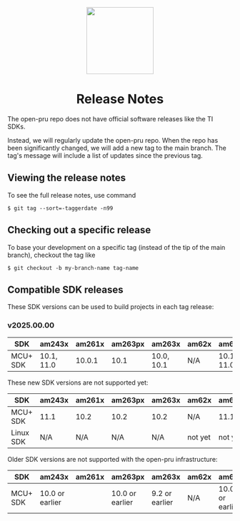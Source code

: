 <div align="center">

<img src="https://upload.wikimedia.org/wikipedia/commons/b/ba/TexasInstruments-Logo.svg" width="150"><br/>
# Release Notes

</div>

The open-pru repo does not have official software releases like the TI SDKs.

Instead, we will regularly update the open-pru repo. When the repo has
been significantly changed, we will add a new tag to the main branch.
The tag's message will include a list of updates since the previous tag.

## Viewing the release notes

To see the full release notes, use command
```
$ git tag --sort=-taggerdate -n99
```

## Checking out a specific release

To base your development on a specific tag (instead of the tip of the main
branch), checkout the tag like
```
$ git checkout -b my-branch-name tag-name
```

## Compatible SDK releases

These SDK versions can be used to build projects in each tag release:

### v2025.00.00

| SDK | am243x | am261x | am263px | am263x | am62x | am64x|
| --- | ------ | ------ | ------- | ------ | ----- | ---- |
| MCU+ SDK | 10.1, 11.0 | 10.0.1 | 10.1 | 10.0, 10.1 | N/A | 10.1, 11.0 |

These new SDK versions are not supported yet:

| SDK | am243x | am261x | am263px | am263x | am62x | am64x|
| --- | ------ | ------ | ------- | ------ | ----- | ---- |
| MCU+ SDK | 11.1 | 10.2 | 10.2 | 10.2 | N/A | 11.1 |
| Linux SDK | N/A | N/A | N/A | N/A | not yet | not yet |

Older SDK versions are not supported with the open-pru infrastructure:

| SDK | am243x | am261x | am263px | am263x | am62x | am64x|
| --- | ------ | ------ | ------- | ------ | ----- | ---- |
| MCU+ SDK | 10.0 or earlier |  | 10.0 or earlier | 9.2 or earlier | N/A | 10.0 or earlier |

